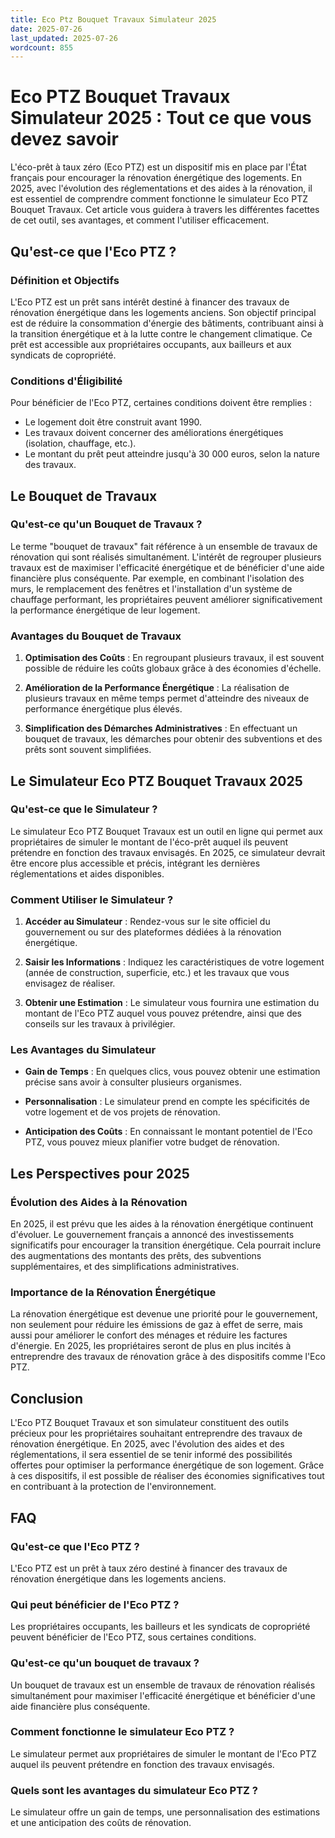 ```yaml
---
title: Eco Ptz Bouquet Travaux Simulateur 2025
date: 2025-07-26
last_updated: 2025-07-26
wordcount: 855
---
```


# Eco PTZ Bouquet Travaux Simulateur 2025 : Tout ce que vous devez savoir

L'éco-prêt à taux zéro (Eco PTZ) est un dispositif mis en place par l'État français pour encourager la rénovation énergétique des logements. En 2025, avec l'évolution des réglementations et des aides à la rénovation, il est essentiel de comprendre comment fonctionne le simulateur Eco PTZ Bouquet Travaux. Cet article vous guidera à travers les différentes facettes de cet outil, ses avantages, et comment l'utiliser efficacement.

## Qu'est-ce que l'Eco PTZ ?

### Définition et Objectifs

L'Eco PTZ est un prêt sans intérêt destiné à financer des travaux de rénovation énergétique dans les logements anciens. Son objectif principal est de réduire la consommation d'énergie des bâtiments, contribuant ainsi à la transition énergétique et à la lutte contre le changement climatique. Ce prêt est accessible aux propriétaires occupants, aux bailleurs et aux syndicats de copropriété.

### Conditions d'Éligibilité

Pour bénéficier de l'Eco PTZ, certaines conditions doivent être remplies :

- Le logement doit être construit avant 1990.
- Les travaux doivent concerner des améliorations énergétiques (isolation, chauffage, etc.).
- Le montant du prêt peut atteindre jusqu'à 30 000 euros, selon la nature des travaux.

## Le Bouquet de Travaux

### Qu'est-ce qu'un Bouquet de Travaux ?

Le terme "bouquet de travaux" fait référence à un ensemble de travaux de rénovation qui sont réalisés simultanément. L'intérêt de regrouper plusieurs travaux est de maximiser l'efficacité énergétique et de bénéficier d'une aide financière plus conséquente. Par exemple, en combinant l'isolation des murs, le remplacement des fenêtres et l'installation d'un système de chauffage performant, les propriétaires peuvent améliorer significativement la performance énergétique de leur logement.

### Avantages du Bouquet de Travaux

1. **Optimisation des Coûts** : En regroupant plusieurs travaux, il est souvent possible de réduire les coûts globaux grâce à des économies d'échelle.
   
2. **Amélioration de la Performance Énergétique** : La réalisation de plusieurs travaux en même temps permet d'atteindre des niveaux de performance énergétique plus élevés.

3. **Simplification des Démarches Administratives** : En effectuant un bouquet de travaux, les démarches pour obtenir des subventions et des prêts sont souvent simplifiées.

## Le Simulateur Eco PTZ Bouquet Travaux 2025

### Qu'est-ce que le Simulateur ?

Le simulateur Eco PTZ Bouquet Travaux est un outil en ligne qui permet aux propriétaires de simuler le montant de l'éco-prêt auquel ils peuvent prétendre en fonction des travaux envisagés. En 2025, ce simulateur devrait être encore plus accessible et précis, intégrant les dernières réglementations et aides disponibles.

### Comment Utiliser le Simulateur ?

1. **Accéder au Simulateur** : Rendez-vous sur le site officiel du gouvernement ou sur des plateformes dédiées à la rénovation énergétique.

2. **Saisir les Informations** : Indiquez les caractéristiques de votre logement (année de construction, superficie, etc.) et les travaux que vous envisagez de réaliser.

3. **Obtenir une Estimation** : Le simulateur vous fournira une estimation du montant de l'Eco PTZ auquel vous pouvez prétendre, ainsi que des conseils sur les travaux à privilégier.

### Les Avantages du Simulateur

- **Gain de Temps** : En quelques clics, vous pouvez obtenir une estimation précise sans avoir à consulter plusieurs organismes.
  
- **Personnalisation** : Le simulateur prend en compte les spécificités de votre logement et de vos projets de rénovation.

- **Anticipation des Coûts** : En connaissant le montant potentiel de l'Eco PTZ, vous pouvez mieux planifier votre budget de rénovation.

## Les Perspectives pour 2025

### Évolution des Aides à la Rénovation

En 2025, il est prévu que les aides à la rénovation énergétique continuent d'évoluer. Le gouvernement français a annoncé des investissements significatifs pour encourager la transition énergétique. Cela pourrait inclure des augmentations des montants des prêts, des subventions supplémentaires, et des simplifications administratives.

### Importance de la Rénovation Énergétique

La rénovation énergétique est devenue une priorité pour le gouvernement, non seulement pour réduire les émissions de gaz à effet de serre, mais aussi pour améliorer le confort des ménages et réduire les factures d'énergie. En 2025, les propriétaires seront de plus en plus incités à entreprendre des travaux de rénovation grâce à des dispositifs comme l'Eco PTZ.

## Conclusion

L'Eco PTZ Bouquet Travaux et son simulateur constituent des outils précieux pour les propriétaires souhaitant entreprendre des travaux de rénovation énergétique. En 2025, avec l'évolution des aides et des réglementations, il sera essentiel de se tenir informé des possibilités offertes pour optimiser la performance énergétique de son logement. Grâce à ces dispositifs, il est possible de réaliser des économies significatives tout en contribuant à la protection de l'environnement.

## FAQ

### Qu'est-ce que l'Eco PTZ ?

L'Eco PTZ est un prêt à taux zéro destiné à financer des travaux de rénovation énergétique dans les logements anciens.

### Qui peut bénéficier de l'Eco PTZ ?

Les propriétaires occupants, les bailleurs et les syndicats de copropriété peuvent bénéficier de l'Eco PTZ, sous certaines conditions.

### Qu'est-ce qu'un bouquet de travaux ?

Un bouquet de travaux est un ensemble de travaux de rénovation réalisés simultanément pour maximiser l'efficacité énergétique et bénéficier d'une aide financière plus conséquente.

### Comment fonctionne le simulateur Eco PTZ ?

Le simulateur permet aux propriétaires de simuler le montant de l'Eco PTZ auquel ils peuvent prétendre en fonction des travaux envisagés.

### Quels sont les avantages du simulateur Eco PTZ ?

Le simulateur offre un gain de temps, une personnalisation des estimations et une anticipation des coûts de rénovation.